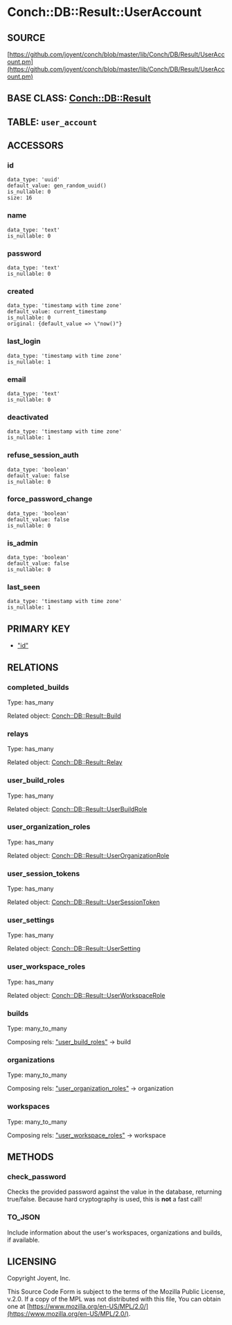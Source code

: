 # Conch::DB::Result::UserAccount

## SOURCE

[https://github.com/joyent/conch/blob/master/lib/Conch/DB/Result/UserAccount.pm](https://github.com/joyent/conch/blob/master/lib/Conch/DB/Result/UserAccount.pm)

## BASE CLASS: [Conch::DB::Result](../modules/Conch%3A%3ADB%3A%3AResult)

## TABLE: `user_account`

## ACCESSORS

### id

```
data_type: 'uuid'
default_value: gen_random_uuid()
is_nullable: 0
size: 16
```

### name

```
data_type: 'text'
is_nullable: 0
```

### password

```
data_type: 'text'
is_nullable: 0
```

### created

```
data_type: 'timestamp with time zone'
default_value: current_timestamp
is_nullable: 0
original: {default_value => \"now()"}
```

### last\_login

```
data_type: 'timestamp with time zone'
is_nullable: 1
```

### email

```
data_type: 'text'
is_nullable: 0
```

### deactivated

```
data_type: 'timestamp with time zone'
is_nullable: 1
```

### refuse\_session\_auth

```
data_type: 'boolean'
default_value: false
is_nullable: 0
```

### force\_password\_change

```
data_type: 'boolean'
default_value: false
is_nullable: 0
```

### is\_admin

```
data_type: 'boolean'
default_value: false
is_nullable: 0
```

### last\_seen

```
data_type: 'timestamp with time zone'
is_nullable: 1
```

## PRIMARY KEY

- ["id"](#id)

## RELATIONS

### completed\_builds

Type: has\_many

Related object: [Conch::DB::Result::Build](../modules/Conch%3A%3ADB%3A%3AResult%3A%3ABuild)

### relays

Type: has\_many

Related object: [Conch::DB::Result::Relay](../modules/Conch%3A%3ADB%3A%3AResult%3A%3ARelay)

### user\_build\_roles

Type: has\_many

Related object: [Conch::DB::Result::UserBuildRole](../modules/Conch%3A%3ADB%3A%3AResult%3A%3AUserBuildRole)

### user\_organization\_roles

Type: has\_many

Related object: [Conch::DB::Result::UserOrganizationRole](../modules/Conch%3A%3ADB%3A%3AResult%3A%3AUserOrganizationRole)

### user\_session\_tokens

Type: has\_many

Related object: [Conch::DB::Result::UserSessionToken](../modules/Conch%3A%3ADB%3A%3AResult%3A%3AUserSessionToken)

### user\_settings

Type: has\_many

Related object: [Conch::DB::Result::UserSetting](../modules/Conch%3A%3ADB%3A%3AResult%3A%3AUserSetting)

### user\_workspace\_roles

Type: has\_many

Related object: [Conch::DB::Result::UserWorkspaceRole](../modules/Conch%3A%3ADB%3A%3AResult%3A%3AUserWorkspaceRole)

### builds

Type: many\_to\_many

Composing rels: ["user\_build\_roles"](#user_build_roles) -> build

### organizations

Type: many\_to\_many

Composing rels: ["user\_organization\_roles"](#user_organization_roles) -> organization

### workspaces

Type: many\_to\_many

Composing rels: ["user\_workspace\_roles"](#user_workspace_roles) -> workspace

## METHODS

### check\_password

Checks the provided password against the value in the database, returning true/false.
Because hard cryptography is used, this is **not** a fast call!

### TO\_JSON

Include information about the user's workspaces, organizations and builds, if available.

## LICENSING

Copyright Joyent, Inc.

This Source Code Form is subject to the terms of the Mozilla Public License,
v.2.0. If a copy of the MPL was not distributed with this file, You can obtain
one at [https://www.mozilla.org/en-US/MPL/2.0/](https://www.mozilla.org/en-US/MPL/2.0/).
